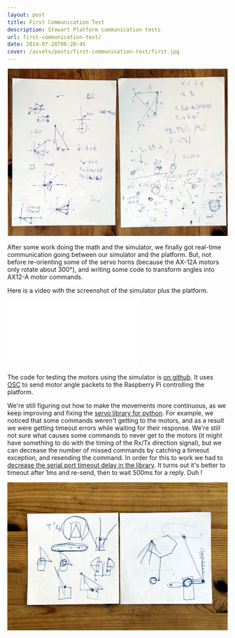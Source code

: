 ```yaml
---
layout: post
title: First Communication Test
description: Stewart Platform communication tests
url: first-communication-test/
date: 2014-07-28T06:28:45
cover: /assets/posts/first-communication-test/first.jpg
---
```

![](/assets/posts/first-communication-test/NapkinMath01.jpg)

After some work doing the math and the simulator, we finally got real-time communication going between our simulator and the platform. But, not before re-orienting some of the servo horns (because the AX-12A motors only rotate about 300&deg;), and writing some code to transform angles into AX12-A motor commands.

Here is a video with the screenshot of the simulator plus the platform.

<div class="video-wrapper video-wrapper-3x1">
  <iframe src="//player.vimeo.com/video/101919411" frameborder="0" allowfullscreen="allowfullscreen"></iframe>
</div>

The code for testing the motors using the simulator is [on github](https://github.com/thiagohersan/memememe/tree/master/Python/test-PlatformCommunication). It uses [OSC](http://opensoundcontrol.org/) to send motor angle packets to the Raspberry Pi controlling the platform.

We're still figuring out how to make the movements more continuous, as we keep improving and fixing the [servo library for python](https://github.com/thiagohersan/memememe/tree/master/Python/ax12). For example, we noticed that some commands weren't getting to the motors, and as a result we were getting timeout errors while waiting for their response. We're still not sure what causes some commands to never get to the motors (it might have something to do with the timing of the Rx/Tx direction signal), but we can decrease the number of missed commands by catching a timeout exception, and resending the command. In order for this to work we had to [decrease the serial port timeout delay in the library](https://github.com/thiagohersan/memememe/commit/81eee19f3b573922406464d665e0aa092941c198). It turns out it's better to timeout after 1ms and re-send, then to wait 500ms for a reply. Duh !

![](/assets/posts/first-communication-test/NapkinMath02.jpg)
